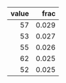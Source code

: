 |   value |   frac |
|--------:|-------:|
|      57 |  0.029 |
|      53 |  0.027 |
|      55 |  0.026 |
|      62 |  0.025 |
|      52 |  0.025 |